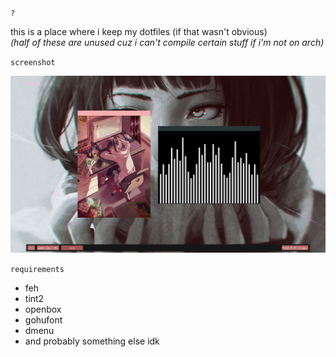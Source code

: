 `?`  
  
  
this is a place where i keep my dotfiles (if that wasn't obvious)  
*(half of these are unused cuz i can't compile certain stuff if i'm not on arch)*  
  
  
`screenshot`  
  
  
![ob](https://raw.githubusercontent.com/buyBread/dots/master/screenshots/2018-05-19-192316_1366x768_scrot.png)  
  
  
`requirements`
  
  
* feh
* tint2
* openbox
* gohufont
* dmenu
* and probably something else idk
